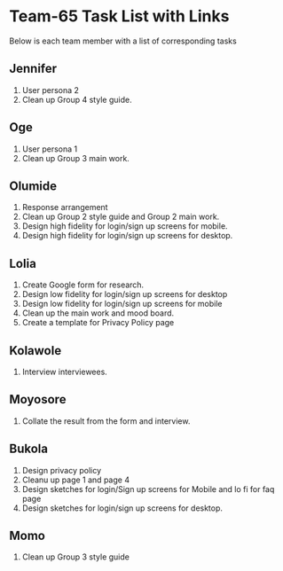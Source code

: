 # Team-65 Task List with Links
Below is each team member with a list of corresponding tasks

##  Jennifer
1.  User persona 2
1.  Clean up Group 4 style guide.

##  Oge
1.  User persona 1
1.  Clean up Group 3 main work.

##  Olumide
1.  Response arrangement
1.  Clean up Group 2 style guide  and Group 2 main work.
1.  Design high fidelity for login/sign up screens for mobile.
1.  Design high fidelity for login/sign up screens for desktop.

## Lolia
1.  Create Google form for research.
1.  Design low fidelity for login/sign up screens for desktop
1.  Design low fidelity for  login/sign up screens for mobile
1.  Clean up the main work and mood board.
1.  Create a template for Privacy Policy page


##  Kolawole
1.  Interview interviewees.


##  Moyosore
1.  Collate the result from the form and interview.


##  Bukola
1.  Design privacy policy
1.  Cleanu up page 1 and page 4
1.  Design sketches for login/Sign up screens for Mobile and lo fi for faq page
1.  Design sketches for login/sign up screens for desktop.


##  Momo
1.  Clean up Group 3 style guide
